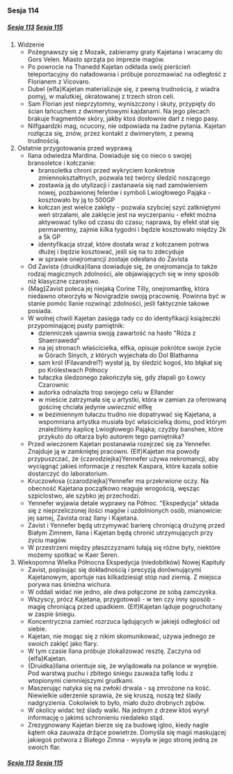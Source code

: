 ### Sesja 114
##### [Sesja 113](#sesja-113) [Sesja 115](#sesja-115)
1. Widzenie
    - Pożegnawszy się z Mozaik, zabieramy graty Kajetana i wracamy do Gors Velen. Miasto sprząta po imprezie magów.
    - Po powrocie na Thanedd Kajetan odkłada swój pierścień teleportacyjny do naładowania i próbuje porozmawiać na odległość z Florianem z Vicovaro.
    - Dubel {elfa}Kajetan materializuje się, z pewną trudnością, z wiadra pomyj, w malutkiej, okratowanej z trzech stron celi.
    - Sam Florian jest nieprzytomny, wyniszczony i skuty, przypięty do ścian łańcuchem z dwimerytowymi kajdanami. Na jego plecach brakuje fragmentów skóry, jakby ktoś dosłownie darł z niego pasy.
    - Nilfgaardzki mag, ocucony, nie odpowiada na żadne pytania. Kajetan rozłącza się, znów, przez kontakt z dwimerytem, z pewną trudnością.
2. Ostatnie przygotowania przed wyprawą
    - Ilana odwiedza Mardina. Dowiaduje się co nieco o swojej bransoletce i kołczanie:
        - bransoletka chroni przed wykryciem konkretnie zmiennokształtnych, pozwala też twórcy śledzić noszącego
        - zostawia ją do utylizacji i zastanawia się nad zamówieniem nowej, pozbawionej felerów i symboli Lwiogłowego Pająka - kosztowało by ją to 500GP
        - kołczan jest wielce zaklęty - pozwala szybciej szyć zatkniętymi weń strzałami, ale zaklęcie jest na wyczerpaniu - efekt można aktywować tylko od czasu do czasu; naprawa, by efekt stał się permanentny, zajmie kilka tygodni i będzie kosztowało między 2k a 5k GP
        - identyfikacja strzał, które dostała wraz z kołczanem potrwa dłużej i będzie kosztować, jeśli się na to zdecyduje
        - w sprawie onejromancji zostaje odesłana do Zavista
    - Od Zavista {druidka}Ilana dowiaduje się, że onejromancja to także rodzaj magicznych zdolności, ale objawiających się w inny sposób niż klasyczne czarostwo. 
    - {Mag}Zavist poleca jej niejaką Corine Tilly, onejromantkę, która niedawno otworzyła w Novigradzie swoją pracownię. Powinna być w stanie pomóc Ilanie rozwinąć zdolności, jeśli faktycznie takowe posiada.
    - W wolnej chwili Kajetan zasięga rady co do identyfikacji książeczki przypominającej pusty pamiętnik:
        - dzienniczek ujawnia swoją zawartość na hasło "Róża z Shaerrawedd"
        - na jej stronach właścicielka, elfka, opisuje pokrótce swoje życie w Górach Sinych, z których wyjechała do Dol Blathanna
        - sam król (Filavandrel?) wysłał ją, by śledzić kogoś, kto błąkał się po Królestwach Północy
        - tułaczka śledzonego zakończyła się, gdy złapali go Łowcy Czarownic
        - autorka odnalazła trop swojego celu w Ellander
        - w mieście zatrzymała się u artystki, która w zamian za oferowaną gościnę chciała jedynie _uwiecznić_ elfkę
        - w bezimiennym tułaczu trudno nie dopatrywać się Kajetana, a wspomniana artystka musiała być właścicielką domu, pod którym znaleźliśmy kaplicę Lwiogłowego Pająka; czyżby banshee, które przykuto do ołtarza było autorem tego pamiętnika?
    - Przed wieczorem Kajetan postanawia rozejrzeć się za Yennefer. Znajduje ją w zamkniętej pracowni. {Elf}Kajetan ma powody przypuszczać, że {czarodziejka}Yennefer używa nekromancji, aby wyciągnąć jakieś informacje z resztek Kaspara, które kazała sobie dostarczyć do laboratorium.
    - Kruczowłosa {czarodziejka}Yennefer ma przekrwione oczy. Na obecność Kajetana początkowo reaguje wrogością, węsząc szpiclostwo, ale szybko jej przechodzi.
    - Yennefer wyjawia detale wyprawy na Północ. "Ekspedycja" składa się z nieprzeliczonej ilości magów i uzdolnionych osób, mianowicie: jej samej, Zavista oraz Ilany i Kajetana.
    - Zavist i Yennefer będą utrzymywać barierę chroniącą drużynę przed Białym Zimnem, Ilana i Kajetan będą chronić utrzymujących przy życiu magów.
    - W przestrzeni między płaszczyznami tułają się różne byty, niektóre możemy spotkać w Kaer Seren.
3. Wiekopomna Wielka Północna Ekspedycja (niedobitków) Nowej Kapituły
    - Zavist, popisując się dokładnością i precyzją dorównującymi Kajetanowym, aportuje nas kilkadziesiąt stóp nad ziemią. Z miejsca porywa nas śnieżna wichura.
    - W oddali widać nie jedno, ale dwa połączone ze sobą zamczyska.
    - Wszyscy, prócz Kajetana, przygotowali - w ten czy inny sposób - magię chroniącą przed upadkiem. {Elf}Kajetan ląduje pogruchotany w zaspie śniegu.
    - Koncentryczna zamieć rozrzuca lądujących w jakiejś odległości od siebie.
    - Kajetan, nie mogąc się z nikim skomunikować, używa jednego ze swoich zaklęć jako flary.
    - W tym czasie Ilana próbuje zlokalizować resztę. Zaczyna od {elfa}Kajetan.
    - {Druidka}Ilana orientuje się, że wylądowała na polance w wyrębie. Pod warstwą puchu i zbitego śniegu zauważa taflę lodu z wtopionymi ciemniejszymi grudkami.
    - Maszerując natyka się na zwłoki drwala - są zmrożone na kość. Niewielkie uderzenie sprawia, że się kruszą, noszą też ślady nadgryzienia. Cokolwiek to było, miało dużo drobnych zębów. 
    - W okolicy widać też ślady walki. Na jednym z drzew ktoś wyrył informację o jakimś schronieniu niedaleko stąd.
    - Zrezygnowany Kajetan bierze się za budowę igloo, kiedy nagle kątem oka zauważa drżące powietrze. Domyśla się magii maskującej jakiegoś potwora z Białego Zimna - wysyła w jego stronę jedną ze swoich flar.

##### [Sesja 113](#sesja-113) [Sesja 115](#sesja-115)